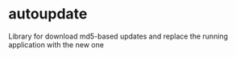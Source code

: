 # autoupdate
Library for download md5-based updates and replace the running application with the new one
